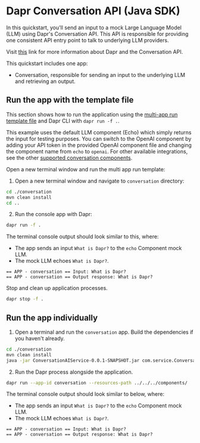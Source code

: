 # Dapr Conversation API (Java SDK)

In this quickstart, you'll send an input to a mock Large Language Model (LLM) using Dapr's Conversation API. This API is responsible for providing one consistent API entry point to talk to underlying LLM providers.

Visit [this](https://docs.dapr.io/developing-applications/building-blocks/conversation/conversation-overview/) link for more information about Dapr and the Conversation API.

This quickstart includes one app:

- Conversation, responsible for sending an input to the underlying LLM and retrieving an output.

## Run the app with the template file

This section shows how to run the application using the [multi-app run template file](https://docs.dapr.io/developing-applications/local-development/multi-app-dapr-run/multi-app-overview/) and Dapr CLI with `dapr run -f .`.  

This example uses the default LLM component (Echo) which simply returns the input for testing purposes. You can switch to the OpenAI component by adding your API token in the provided OpenAI component file and changing the component name from `echo` to `openai`. For other available integrations, see the other [supported conversation components](https://docs.dapr.io/reference/components-reference/supported-conversation/).

Open a new terminal window and run the multi app run template:

1. Open a new terminal window and navigate to `conversation` directory:

<!-- STEP
name: Install Java dependencies
-->

```bash
cd ./conversation
mvn clean install
cd ..
```

<!-- END_STEP -->

2. Run the console app with Dapr:

<!-- STEP
name: Run multi app run template
expected_stdout_lines:
  - '== APP - conversation == Input: What is Dapr?'
  - '== APP - conversation == Output response: What is Dapr?'
expected_stderr_lines:
output_match_mode: substring
match_order: none
background: true
sleep: 15
timeout_seconds: 15
-->

```bash
dapr run -f .
```

The terminal console output should look similar to this, where:

- The app sends an input `What is Dapr?` to the `echo` Component mock LLM.
- The mock LLM echoes `What is Dapr?`.

```text
== APP - conversation == Input: What is Dapr?
== APP - conversation == Output response: What is Dapr?
```

<!-- END_STEP -->

Stop and clean up application processes.

<!-- STEP
name: Stop multi-app run
-->

```bash
dapr stop -f .
```

<!-- END_STEP -->

## Run the app individually

1. Open a terminal and run the `conversation` app. Build the dependencies if you haven't already.

```bash
cd ./conversation
mvn clean install
java -jar ConversationAIService-0.0.1-SNAPSHOT.jar com.service.Conversation
```

2. Run the Dapr process alongside the application.

```bash
dapr run --app-id conversation --resources-path ../../../components/
```

The terminal console output should look similar to below, where:

- The app sends an input `What is Dapr?` to the `echo` Component mock LLM.
- The mock LLM echoes `What is Dapr?`.

```text
== APP - conversation == Input: What is Dapr?
== APP - conversation == Output response: What is Dapr?
```
